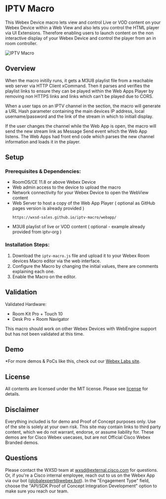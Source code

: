 # IPTV Macro

This Webex Device macro lets view and control Live or VOD content on your Webex Device within a Web View and also lets you control the HTML player via UI Extensions. Therefore enabling users to launch content on the non interactive display of your Webex Device and control the player from an in room controller.

![IPTV Macro](https://github.com/wxsd-sales/iptv-macro/assets/21026209/5de8b711-fd16-41cd-af4f-f2f7057ed0ac)

## Overview

When the macro initilly runs, it gets a M3U8 playlist file from a reachable web server via HTTP Client xCommand. Then it parses and verifies the playlist links to ensure they can be played within the Web Apps Player by removing non HTTPS links and links which can't be played due to CORS.

When a user taps on an IPTV channel in the section, the macro will generate a URL Hash parameter containing the main devices IP address, local username/password and the link of the stream in which to initiall display.

If the user changes the channel while the Web App is open, the macro will send the new stream link as Message Send event which the Web App listens. The Web Apps had front end code which parses the new channel information and loads it in the player.

## Setup

### Prerequisites & Dependencies: 

- RoomOS/CE 11.8 or above Webex Device
- Web admin access to the device to upload the macro
- Network connectivity for your Webex Device to open the WebView content
- Web Server to host a copy of the Web App Player ( optional as GitHub pages version is already provided )
  ```
  https://wxsd-sales.github.io/iptv-macro/webapp/
  ```
- M3U8 playlist of live or VOD content ( optional - example already provided from iptv-org )
  
### Installation Steps:

1. Download the ``iptv-macro.js`` file and upload it to your Webex Room devices Macro editor via the web interface.
2. Configure the Macro by changing the initial values, there are comments explaining each one.
3. Enable the Macro on the editor.

## Validation

Validated Hardware:

* Room Kit Pro + Touch 10
* Desk Pro + Room Navigator

This macro should work on other Webex Devices with WebEngine support but has not been validated at this time.

## Demo

*For more demos & PoCs like this, check out our [Webex Labs site](https://collabtoolbox.cisco.com/webex-labs).


## License

All contents are licensed under the MIT license. Please see [license](LICENSE) for details.


## Disclaimer

Everything included is for demo and Proof of Concept purposes only. Use of the site is solely at your own risk. This site may contain links to third party content, which we do not warrant, endorse, or assume liability for. These demos are for Cisco Webex usecases, but are not Official Cisco Webex Branded demos.


## Questions
Please contact the WXSD team at [wxsd@external.cisco.com](mailto:wxsd@external.cisco.com?subject=iptv-macro) for questions. Or, if you're a Cisco internal employee, reach out to us on the Webex App via our bot (globalexpert@webex.bot). In the "Engagement Type" field, choose the "API/SDK Proof of Concept Integration Development" option to make sure you reach our team. 
